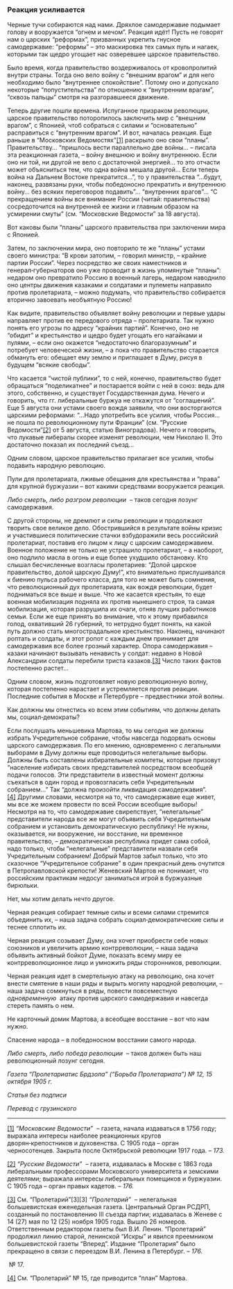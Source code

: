 ### Реакция усиливается

Черные тучи собираются над нами. Дряхлое самодержавие подымает голову и вооружается “огнем и мечом”. Реакция идёт! Пусть не говорят нам о царских “реформах”, призванных укрепить гнусное самодержавие: “реформы” – это маскировка тех самых пуль и нагаек, которыми так щедро угощает нас озверевшее царское правительство.

Было время, когда правительство воздерживалось от кровопролитий внутри страны. Тогда оно вело войну с “внешним врагом” и для него необходимо было “внутреннее спокойствие”. Потому оно и допускало некоторые “попустительства” по отношению к “внутренним врагам”, “сквозь пальцы” смотря на разгоравшееся движение.

Теперь другие пошли времена. Испуганное призраком революции, царское правительство поторопилось заключить мир с “внешним врагом”, с Японией, чтоб собраться с силами и “основательно” расправиться с “внутренним врагом”. И вот, началась реакция. Еще раньше в “Московских Ведомостях”[[1]](#_ftn1) раскрыло оно свои “планы”. Правительству… “пришлось вести параллельно две войны… – писала эта реакционная газета, – войну внешнюю и войну внутреннюю. Если оно ни той, ни другой не вело с достаточной энергией… то это отчасти может объясниться тем, что одна война мешала другой… Если теперь война на Дальнем Востоке прекратится…”, то у правительства “…будут, наконец, развязаны руки, чтобы победоносно прекратить и внутреннюю войну… без всяких переговоров подавить”… “внутренних врагов”… “С прекращением войны все внимание России (читай: правительства) сосредоточится на внутренней ее жизни и главным образом на усмирении смуты” (см. “Московские Ведомости” за 18 августа).

Вот каковы были “планы” царского правительства при заключении мира с Японией.

Затем, по заключении мира, оно повторило те же “планы” устами своего министра: “В крови затопим, – говорил министр, – крайние партии России”. Через посредство же своих наместников и генерал‑губернаторов оно уже проводит в жизнь упомянутые “планы”: недаром оно превратило Россию в военный лагерь, недаром наводнило оно центры движения казаками и солдатами и пулеметы направило против пролетариата, – можно подумать, что правительство собирается вторично завоевать необъятную Россию!

Как видите, правительство объявляет войну революции и первые удары направляет против ее передового отряда – пролетариата. Так нужно понять его угрозы по адресу “крайних партий”. Конечно, оно не “обидит” и крестьянство и щедро будет угощать его нагайками и пулями, – если оно окажется “недостаточно благоразумным” и потребует человеческой жизни, – а пока что правительство старается обмануть его: обещает ему землю и приглашает в Думу, рисуя в будущем “всякие свободы”.

Что касается “чистой публики”, то с ней, конечно, правительство будет обращаться “поделикатнее” и постарается войти с ней в союз: ведь для этого, собственно, и существует Государственная дума. Нечего и говорить, что гг. либеральные буржуа не откажутся от “соглашений”. Еще 5 августа они устами своего вождя заявили, что они восторгаются царскими реформами: “…Надо употребить все усилия, чтобы Россия… не пошла по революционному пути Франции” (см. “Русские Ведомости”[[2]](#_ftn2) от 5 августа, статью Виноградова). Нечего и говорить, что лукавые либералы скорее изменят революции, чем Николаю II. Это достаточно показал их последний съезд…

Одним словом, царское правительство прилагает все усилия, чтобы подавить народную революцию.

Пули для пролетариата, лживые обещания для крестьянства и “права” для крупной буржуазии – вот какими средствами вооружается реакция.

_Либо смерть, либо разгром революции_  – таков сегодня лозунг самодержавия.

С другой стороны, не дремлют и силы революции и продолжают творить свое великое дело. Обострившийся в результате войны кризис и участившиеся политические стачки взбудоражили весь российский пролетариат, поставив его лицом к лицу с царским самодержавием. Военное положение не только не устрашило пролетариат, – а наоборот, оно подлило масла в огонь и еще более ухудшило обстановку. Кто слышал бесчисленные возгласы пролетариев: “Долой царское правительство, долой царскую Думу!”, кто внимательно прислушивался к биению пульса рабочего класса, для того не может быть сомнения, что революционный дух пролетариата, как вождя революции, будет подниматься все выше и выше. Что же касается крестьян, то еще военная мобилизация подняла их против нынешнего строя, та самая мобилизация, которая разрушила их очаги, отняв лучших работников семьи. Если же еще принять во внимание, что к этому прибавился голод, охвативший 26 губерний, то нетрудно будет понять, на какой путь должно стать многострадальное крестьянство. Наконец, начинают роптать и солдаты, и этот ропот с каждым днем принимает для самодержавия все более грозный характер. Опора самодержавия – казаки начинают вызывать ненависть у солдат: недавно в Новой Александрии солдаты перебили триста казаков.[[3]](#_ftn3) Число таких фактов постепенно растет…

Одним словом, жизнь подготовляет новую революционную волну, которая постепенно нарастает и устремляется против реакции. Последние события в Москве и Петербурге – предвестники этой волны.

Как должны мы отнестись ко всем этим событиям, что должны делать мы, социал‑демократы?

Если послушать меньшевика Мартова, то мы сегодня же должны избрать Учредительное собрание, чтобы навсегда подорвать основы царского самодержавия. По его мнению, одновременно с легальными выборами в Думу должны еще проводиться нелегальные выборы. Должны быть составлены избирательные комитеты, которые призовут “население избирать своих представителей посредством всеобщей подачи голосов. Эти представители в известный момент должны съехаться в один город и провозгласить себя Учредительным собранием…” Так “должна произойти ликвидация самодержавия”.[[4]](#_ftn4) Другими словами, несмотря на то, что самодержавие еще живет, мы все же можем провести по всей России всеобщие выборы! Несмотря на то, что самодержавие свирепствует, “нелегальные” представители народа все же могут объявить себя Учредительным собранием и установить демократическую республику! Не нужны, оказывается, ни вооружение, ни восстание, ни временное правительство, – демократическая республика придет сама собой, надо только, чтобы “нелегальные” представители назвали себя Учредительным собранием! Добрый Мартов забыл только, что это сказочное “Учредительное собрание” в один прекрасный день очутится в Петропавловской крепости! Женевский Мартов не понимает, что российским практикам недосуг заниматься игрой в буржуазные бирюльки.

Нет, мы хотим делать нечто другое.

Черная реакция собирает темные силы и всеми силами стремится объединить их, – наша задача собрать социал‑демократические силы и теснее сплотить их.

Черная реакция созывает Думу, она хочет приобрести себе новых союзников и увеличить армию контрреволюции, – наша задача объявить активный бойкот Думе, показать всему миру ее контрреволюционное лицо и умножить ряды сторонников, революции.

Черная реакция идет в смертельную атаку на революцию, она хочет внести смятение в наши ряды и вырыть могилу народной революции, – наша задача сомкнуться в ряды, повести повсеместную _одновременную_  атаку против царского самодержавия и навсегда стереть память о нем.

Не карточный домик Мартова, а всеобщее восстание – вот что нам нужно.

Спасение народа – в победоносном восстании самого народа.

_Либо смерть, либо победа революции_  – таков должен быть наш революционный лозунг сегодня.

_Газета “Пролетариатис Брдзола” (“Борьба Пролетариата”) №_ _12, 15 октября 1905_ _г._

_Статья без подписи_

_Перевод с грузинского_

  

---

[[1]](#_ftnref1) _“Московские Ведомости”_  – газета, начала издаваться в 1756 году; выражала интересы наиболее реакционных кругов дворян‑крепостников и духовенства. С 1905 года – орган черносотенцев. Закрыта после Октябрьской революции 1917 года. – _173._

[[2]](#_ftnref2) _“Русские Ведомости”_  – газета, издавалась в Москве с 1863 года либеральными профессорами Московского университета и земскими деятелями; выражала интересы либеральных помещиков и буржуазии. С 1905 года – орган правых кадетов. – _176._

[[3]](#_ftnref3) См. “Пролетарий”[3][3] _“Пролетарий”_  – нелегальная большевистская еженедельная газета. Центральный Орган РСДРП, созданный по постановлению III съезда партии; издавалась в Женеве с 14 (27) мая по 12 (25) ноября 1905 года. Вышло 26 номеров. Ответственным редактором газеты был В.И. Ленин. “Пролетарий” продолжил линию старой, ленинской “Искры” и явился преемником большевистской газеты “Вперед”. Издание “Пролетария” было прекращено в связи с переездом В.И. Ленина в Петербург. – _176._

 № 17.

[[4]](#_ftnref4) См. “Пролетарий” № 15, где приводится “план” Мартова.